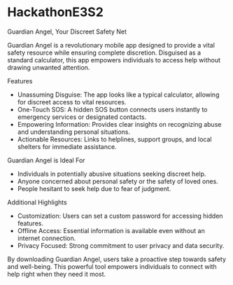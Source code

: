 # HackathonE3S2
Guardian Angel, Your Discreet Safety Net

Guardian Angel is a revolutionary mobile app designed to provide a vital safety resource while ensuring complete discretion. Disguised as a standard calculator, this app empowers individuals to access help without drawing unwanted attention.

Features
- Unassuming Disguise: The app looks like a typical calculator, allowing for discreet access to vital resources.
- One-Touch SOS: A hidden SOS button connects users instantly to emergency services or designated contacts.
- Empowering Information: Provides clear insights on recognizing abuse and understanding personal situations.
- Actionable Resources: Links to helplines, support groups, and local shelters for immediate assistance.

Guardian Angel is Ideal For 
- Individuals in potentially abusive situations seeking discreet help.
- Anyone concerned about personal safety or the safety of loved ones.
- People hesitant to seek help due to fear of judgment.

Additional Highlights
- Customization: Users can set a custom password for accessing hidden features.
- Offline Access: Essential information is available even without an internet connection.
- Privacy Focused: Strong commitment to user privacy and data security.

By downloading Guardian Angel, users take a proactive step towards safety and well-being. This powerful tool empowers individuals to connect with help right when they need it most.
